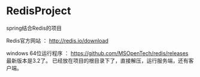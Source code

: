 # RedisProject
spring结合Redis的项目

Redis官方网站 ： http://redis.io/download

windows 64位运行程序 ： https://github.com/MSOpenTech/redis/releases 最新版本是3.2了。
已经放在项目的根目录下了，直接解压，运行服务端，还有客户端。

